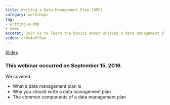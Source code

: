 ```yaml
---
title: Writing a Data Management Plan (DMP)
category: workshops
tag: 
- writing-a-dmp
- news
excerpt: Join us to learn the basics about writing a data management plan 
video: sr0v4aDYSwo
---
```


<a class="btn-lg btn-success" href="{{ site.baseurl }}/talks/write-a-dmp/" role="button">Slides</a>


### This webinar occurred on September 15, 2016. 

We covered: 

+ What a data management plan is
+ Why you should write a data management plan
+ The common components of a data management plan